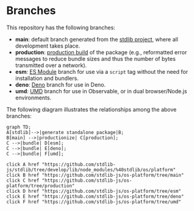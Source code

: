 <!--

@license Apache-2.0

Copyright (c) 2022 The Stdlib Authors.

Licensed under the Apache License, Version 2.0 (the "License");
you may not use this file except in compliance with the License.
You may obtain a copy of the License at

    http://www.apache.org/licenses/LICENSE-2.0

Unless required by applicable law or agreed to in writing, software
distributed under the License is distributed on an "AS IS" BASIS,
WITHOUT WARRANTIES OR CONDITIONS OF ANY KIND, either express or implied.
See the License for the specific language governing permissions and
limitations under the License.

-->

# Branches

This repository has the following branches:

-   **main**: default branch generated from the [stdlib project][stdlib-url], where all development takes place.
-   **production**: [production build][production-url] of the package (e.g., reformatted error messages to reduce bundle sizes and thus the number of bytes transmitted over a network).
-   **esm**: [ES Module][esm-url] branch for use via a `script` tag without the need for installation and bundlers.
-   **deno**: [Deno][deno-url] branch for use in Deno.
-   **umd**: [UMD][umd-url] branch for use in Observable, or in dual browser/Node.js environments.

The following diagram illustrates the relationships among the above branches:

```mermaid
graph TD;
A[stdlib]-->|generate standalone package|B;
B[main] -->|productionize| C[production];
C -->|bundle| D[esm];
C -->|bundle| E[deno];
C -->|bundle| F[umd];

click A href "https://github.com/stdlib-js/stdlib/tree/develop/lib/node_modules/%40stdlib/os/platform"
click B href "https://github.com/stdlib-js/os-platform/tree/main"
click C href "https://github.com/stdlib-js/os-platform/tree/production"
click D href "https://github.com/stdlib-js/os-platform/tree/esm"
click E href "https://github.com/stdlib-js/os-platform/tree/deno"
click F href "https://github.com/stdlib-js/os-platform/tree/umd"
```

[stdlib-url]: https://github.com/stdlib-js/stdlib/tree/develop/lib/node_modules/%40stdlib/os/platform
[production-url]: https://github.com/stdlib-js/os-platform/tree/production
[deno-url]: https://github.com/stdlib-js/os-platform/tree/deno
[umd-url]: https://github.com/stdlib-js/os-platform/tree/umd
[esm-url]: https://github.com/stdlib-js/os-platform/tree/esm